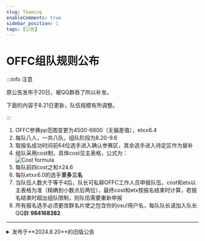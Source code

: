```yaml
---
slug: Teaming
enableComments: true
sidebar_position: 1
tags: [公告]
---
```


# OFFC组队规则公布

:::info 注意

原公告发布于20日，被QQ群吞了所以补发。

下面的内容于8.21日更新，队伍规模有所调整。

:::

1. OFFC参赛pp范围变更为<FntColor color="#198dff">4500-6800</FntColor>（无偏差值），<FntColor color="#198dff">etx≤6.4</FntColor>
2. 每队八人，一共八队，组队阶段为8.20-9.6<!-- truncate -->
3. 取报名成功时间前64位选手进入确认参赛区，其余选手进入待定区作为替补
4. 组队采用cost制，具体cost见主表格，公式为：<br /><div class="align-center"><img src="/img/teamup_formula.svg" class="auto-invert" alt="Cost formula" /></div>
5. 每队前四<FntColor color="#198dff">cost之和≤24.6</FntColor>
6. 每队<FntColor color="#198dff">etx≥6.0</FntColor>的选手**至多三名**
7. 当队伍人数大于等于4后，队长可私聊OFFC工作人员申报队伍，cost和etx以主表格为准（精确到小数点后两位），最终cost和etx按报名结束时计算，若报名结束时超出组队限制，则队伍需要重新申报
8. 所有报名选手必须更改群名片使之包含你的osu!用户名，每队队长请加入队长QQ群 **984168382**

---

<details>
  <summary>发布于**2024.8.20**的旧版公告</summary>

  1. OFFC参赛pp范围变更为<FntColor color="#198dff">4500-6800</FntColor>（无偏差值），<FntColor color="#198dff">etx≤6.4</FntColor>
  2. 每队七人，一共八队，组队阶段为8.20-9.6
  3. 取报名成功时间前56位选手进入确认参赛区，其余选手进入待定区作为替补；若某一时刻报名成功人数≥64，则取报名成功时间前64位选手进入确认参赛区，其余选手进入待定区作为替补，此时变为每队八人，队伍需要重新申报
  4. 组队采用cost制，具体cost见主表格，公式为：<br /><div class="align-center"><img src="/img/teamup_formula.svg" class="auto-invert" alt="Cost formula" /></div>
  5. 每队前四<FntColor color="#198dff">cost之和≤24.6</FntColor>
  6. 每队<FntColor color="#198dff">etx≥6.0</FntColor>的选手**至多三名**
  7. 当队伍人数大于等于4后，队长可私聊OFFC工作人员申报队伍，cost和etx以主表格为准（精确到小数点后两位），最终cost和etx按报名结束时计算，若报名结束时超出组队限制，则队伍需要重新申报
  8. 所有报名选手必须更改群名片使之包含你的osu!用户名，每队队长请加入队长QQ群 **984168382**

</details>
